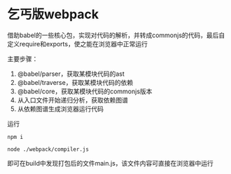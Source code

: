 # 乞丐版webpack

借助babel的一些核心包，实现对代码的解析，并转成commonjs的代码，最后自定义require和exports，使之能在浏览器中正常运行

主要步骤：

1. @babel/parser，获取某模块代码的ast
2. @babel/traverse，获取某模块代码的依赖
3. @babel/core，获取某模块代码的commonjs版本
4. 从入口文件开始递归分析，获取依赖图谱
5. 从依赖图谱生成浏览器运行代码

运行

`npm i`

`node ./webpack/compiler.js`

即可在build中发现打包后的文件main.js，该文件内容可直接在浏览器中运行



